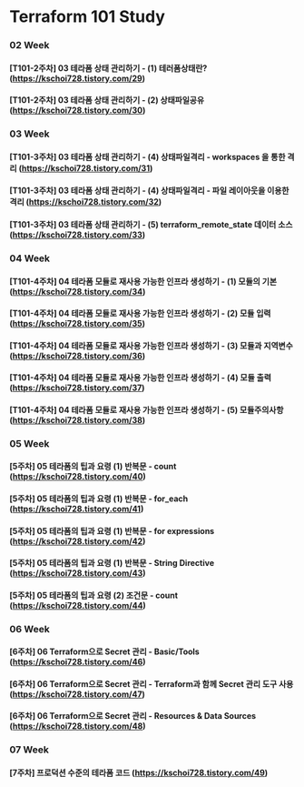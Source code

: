 # Terraform 101 Study
### 02 Week
#### [T101-2주차] 03 테라폼 상태 관리하기 - (1) 테러폼상태란? (https://kschoi728.tistory.com/29)
#### [T101-2주차] 03 테라폼 상태 관리하기 - (2) 상태파일공유 (https://kschoi728.tistory.com/30)
### 03 Week
#### [T101-3주차] 03 테라폼 상태 관리하기 - (4) 상태파일격리 - workspaces 을 통한 격리 (https://kschoi728.tistory.com/31)
#### [T101-3주차] 03 테라폼 상태 관리하기 - (4) 상태파일격리 - 파일 레이아웃을 이용한 격리 (https://kschoi728.tistory.com/32)
#### [T101-3주차] 03 테라폼 상태 관리하기 - (5) terraform_remote_state 데이터 소스 (https://kschoi728.tistory.com/33)
### 04 Week
#### [T101-4주차] 04 테라폼 모듈로 재사용 가능한 인프라 생성하기 - (1) 모듈의 기본 (https://kschoi728.tistory.com/34)
#### [T101-4주차] 04 테라폼 모듈로 재사용 가능한 인프라 생성하기 - (2) 모듈 입력 (https://kschoi728.tistory.com/35)
#### [T101-4주차] 04 테라폼 모듈로 재사용 가능한 인프라 생성하기 - (3) 모듈과 지역변수 (https://kschoi728.tistory.com/36)
#### [T101-4주차] 04 테라폼 모듈로 재사용 가능한 인프라 생성하기 - (4) 모듈 출력 (https://kschoi728.tistory.com/37)
#### [T101-4주차] 04 테라폼 모듈로 재사용 가능한 인프라 생성하기 - (5) 모듈주의사항 (https://kschoi728.tistory.com/38)
### 05 Week
#### [5주차] 05 테라폼의 팁과 요령 (1) 반복문 - count (https://kschoi728.tistory.com/40)
#### [5주차] 05 테라폼의 팁과 요령 (1) 반복문 - for_each (https://kschoi728.tistory.com/41)
#### [5주차] 05 테라폼의 팁과 요령 (1) 반복문 - for expressions (https://kschoi728.tistory.com/42)
#### [5주차] 05 테라폼의 팁과 요령 (1) 반복문 - String Directive (https://kschoi728.tistory.com/43)
#### [5주차] 05 테라폼의 팁과 요령 (2) 조건문 - count (https://kschoi728.tistory.com/44)
### 06 Week
#### [6주차] 06 Terraform으로 Secret 관리 - Basic/Tools (https://kschoi728.tistory.com/46)
#### [6주차] 06 Terraform으로 Secret 관리 - Terraform과 함께 Secret 관리 도구 사용 (https://kschoi728.tistory.com/47)
#### [6주차] 06 Terraform으로 Secret 관리 - Resources & Data Sources (https://kschoi728.tistory.com/48)
### 07 Week
#### [7주차] 프로덕션 수준의 테라폼 코드 (https://kschoi728.tistory.com/49)
